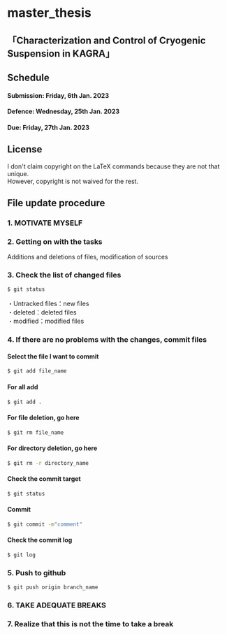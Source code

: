 # master_thesis
## 「Characterization and Control of Cryogenic Suspension in KAGRA」 
## Schedule  
#### Submission: Friday, 6th Jan. 2023  
#### Defence: Wednesday, 25th Jan. 2023  
#### Due: Friday, 27th Jan. 2023  
## License  
I don't claim copyright on the LaTeX commands because they are not that unique.  
However, copyright is not waived for the rest.   
## File update procedure   
### 1. MOTIVATE MYSELF  
### 2. Getting on with the tasks 
Additions and deletions of files, modification of sources  
### 3. Check the list of changed files  
```sh
$ git status
``` 
・Untracked files：new files  
・deleted：deleted files  
・modified：modified files  
### 4. If there are no problems with the changes, commit files  
#### Select the file I want to commit  
```sh
$ git add file_name
```
#### For all add
```sh
$ git add .
```
#### For file deletion, go here
```sh
$ git rm file_name
```
#### For directory deletion, go here
```sh
$ git rm -r directory_name
```
#### Check the commit target  
```sh
$ git status
```
#### Commit 
```sh
$ git commit -m"comment"
```
#### Check the commit log
```sh
$ git log
```
### 5. Push to github  
```sh
$ git push origin branch_name
```
### 6. TAKE ADEQUATE BREAKS  
### 7. Realize that this is not the time to take a break
